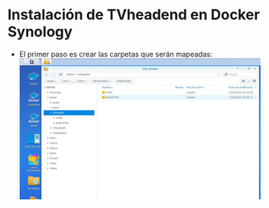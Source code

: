 # <b>Instalación de TVheadend en Docker Synology </B>
- El primer paso es crear las carpetas que serán mapeadas:
![alt text](https://raw.githubusercontent.com/davidmuma/Docker_dobleM/master/Images/d0.jpg)

